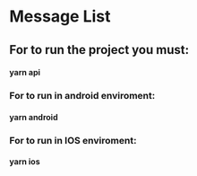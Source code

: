 # Message List

## For to run the project you must:

#### yarn api

### For to run in android enviroment:

#### yarn android

### For to run in IOS enviroment:

#### yarn ios

